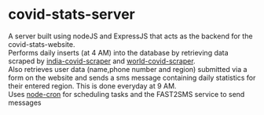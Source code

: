 # covid-stats-server

A server built using nodeJS and ExpressJS that acts as the backend for the covid-stats-website.
<br>Performs daily inserts (at 4 AM) into the database by retrieving data scraped by [india-covid-scraper](https://github.com/Manas-Shankar/india-covid-scraper) and [world-covid-scraper](https://github.com/Manas-Shankar/world-covid-scraper).<br>
Also retrieves user data (name,phone number and region) submitted via a form on the website and sends a sms message containing daily statistics for their entered region. This is done everyday at 9 AM.<br>
Uses [node-cron](https://www.npmjs.com/package/node-cron) for scheduling tasks and the FAST2SMS service to send messages
